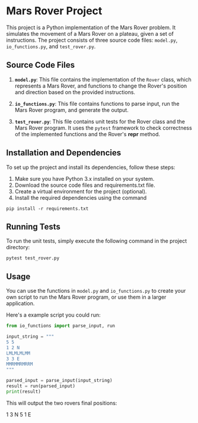 # Mars Rover Project

This project is a Python implementation of the Mars Rover problem. It simulates the movement of a Mars Rover on a plateau, given a set of instructions. The project consists of three source code files: `model.py`, `io_functions.py`, and `test_rover.py`.

## Source Code Files

1. **`model.py`**: This file contains the implementation of the `Rover` class, which represents a Mars Rover, and functions to change the Rover's position and direction based on the provided instructions.

2. **`io_functions.py`**: This file contains functions to parse input, run the Mars Rover program, and generate the output.

3. **`test_rover.py`**: This file contains unit tests for the Rover class and the Mars Rover program. It uses the `pytest` framework to check correctness of the implemented functions and the Rover's __repr__ method.

## Installation and Dependencies

To set up the project and install its dependencies, follow these steps:

1. Make sure you have Python 3.x installed on your system.
2. Download the source code files and requirements.txt file.
3. Create a virtual environment for the project (optional).
4. Install the required dependencies using the command

```
pip install -r requirements.txt
```

## Running Tests

To run the unit tests, simply execute the following command in the project directory:

```
pytest test_rover.py
```

## Usage

You can use the functions in `model.py` and `io_functions.py` to create your own script to run the Mars Rover program, or use them in a larger application.

Here's a example script you could run:

```python
from io_functions import parse_input, run

input_string = """
5 5
1 2 N
LMLMLMLMM
3 3 E
MMRMMRMRRM
"""

parsed_input = parse_input(input_string)
result = run(parsed_input)
print(result)
```

This will output the two rovers final positions:

1 3 N
5 1 E


